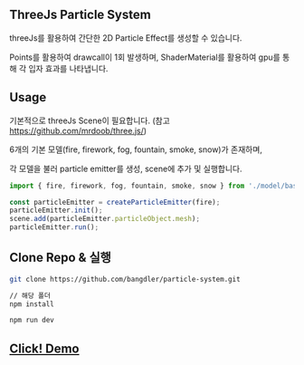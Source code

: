 ## ThreeJs Particle System

threeJs를 활용하여 간단한 2D Particle Effect를 생성할 수 있습니다.

Points를 활용하여 drawcall이 1회 발생하며, ShaderMaterial를 활용하여 gpu를 통해 각 입자 효과를 나타냅니다.

## Usage

기본적으로 threeJs Scene이 필요합니다. (참고 https://github.com/mrdoob/three.js/)

6개의 기본 모델(fire, firework, fog, fountain, smoke, snow)가 존재하며,

각 모델을 불러 particle emitter를 생성, scene에 추가 및 실행합니다.
```typescript
import { fire, firework, fog, fountain, smoke, snow } from './model/basicModel';

const particleEmitter = createParticleEmitter(fire);
particleEmitter.init();
scene.add(particleEmitter.particleObject.mesh);
particleEmitter.run();
```

## Clone Repo & 실행

```bash
git clone https://github.com/bangdler/particle-system.git

// 해당 폴더
npm install

npm run dev
```

## [Click! Demo](https://bangdler.github.io/particle-system)
